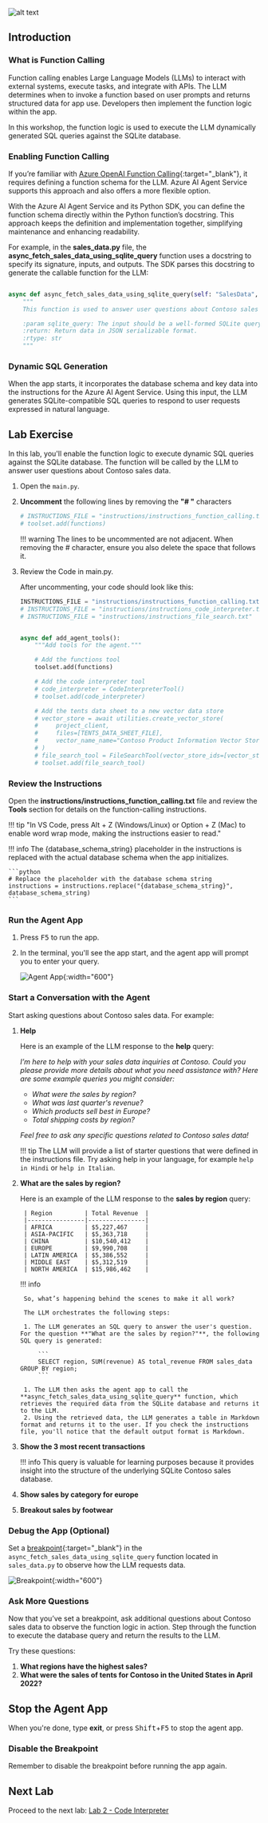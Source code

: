 ![alt text](../../media/image-function-calling.png)
## Introduction

### What is Function Calling

Function calling enables Large Language Models (LLMs) to interact with external systems, execute tasks, and integrate with APIs. The LLM determines when to invoke a function based on user prompts and returns structured data for app use. Developers then implement the function logic within the app.

In this workshop, the function logic is used to execute the LLM dynamically generated SQL queries against the SQLite database.

### Enabling Function Calling

If you’re familiar with [Azure OpenAI Function Calling](https://learn.microsoft.com/azure/ai-services/openai/how-to/function-calling){:target="_blank"}, it requires defining a function schema for the LLM. Azure AI Agent Service supports this approach and also offers a more flexible option.

With the Azure AI Agent Service and its Python SDK, you can define the function schema directly within the Python function’s docstring. This approach keeps the definition and implementation together, simplifying maintenance and enhancing readability.

For example, in the **sales_data.py** file, the **async_fetch_sales_data_using_sqlite_query** function uses a docstring to specify its signature, inputs, and outputs. The SDK parses this docstring to generate the callable function for the LLM:

``` python

async def async_fetch_sales_data_using_sqlite_query(self: "SalesData", sqlite_query: str) -> str:
    """
    This function is used to answer user questions about Contoso sales data by executing SQLite queries against the database.

    :param sqlite_query: The input should be a well-formed SQLite query to extract information based on the user's question. The query result will be returned as a JSON object.
    :return: Return data in JSON serializable format.
    :rtype: str
    """
```

### Dynamic SQL Generation

When the app starts, it incorporates the database schema and key data into the instructions for the Azure AI Agent Service. Using this input, the LLM generates SQLite-compatible SQL queries to respond to user requests expressed in natural language.

## Lab Exercise

In this lab, you'll enable the function logic to execute dynamic SQL queries against the SQLite database. The function will be called by the LLM to answer user questions about Contoso sales data.

1. Open the `main.py`.

1. **Uncomment** the following lines by removing the **"# "** characters

    ```python
    # INSTRUCTIONS_FILE = "instructions/instructions_function_calling.txt"
    # toolset.add(functions)
    ```

    !!! warning
        The lines to be uncommented are not adjacent. When removing the # character, ensure you also delete the space that follows it.

1. Review the Code in main.py.

    After uncommenting, your code should look like this:

    ``` python
    INSTRUCTIONS_FILE = "instructions/instructions_function_calling.txt"
    # INSTRUCTIONS_FILE = "instructions/instructions_code_interpreter.txt"
    # INSTRUCTIONS_FILE = "instructions/instructions_file_search.txt"


    async def add_agent_tools():
        """Add tools for the agent."""

        # Add the functions tool
        toolset.add(functions)

        # Add the code interpreter tool
        # code_interpreter = CodeInterpreterTool()
        # toolset.add(code_interpreter)

        # Add the tents data sheet to a new vector data store
        # vector_store = await utilities.create_vector_store(
        #     project_client,
        #     files=[TENTS_DATA_SHEET_FILE],
        #     vector_name_name="Contoso Product Information Vector Store",
        # )
        # file_search_tool = FileSearchTool(vector_store_ids=[vector_store.id])
        # toolset.add(file_search_tool)

    ```

### Review the Instructions

Open the **instructions/instructions_function_calling.txt** file and review the **Tools** section for details on the function-calling instructions.

!!! tip "In VS Code, press Alt + Z (Windows/Linux) or Option + Z (Mac) to enable word wrap mode, making the instructions easier to read."

!!! info
    The {database_schema_string} placeholder in the instructions is replaced with the actual database schema when the app initializes.

    ```python
    # Replace the placeholder with the database schema string
    instructions = instructions.replace("{database_schema_string}", database_schema_string)
    ```

<!-- ### Review the Function Logic

Examine the **async_fetch_sales_data_using_sqlite_query** function in the **sales_data.py** file.

!!! note annotate "The SDK parses the function’s docstring to generate the function definition passed to the LLM. This function is invoked by the LLM to execute dynamic SQL queries."

```python
async def async_fetch_sales_data_using_sqlite_query(self: "SalesData", sqlite_query: str) -> str:
        """
        This function is used to answer user questions about Contoso sales data by executing SQLite queries against the database.

        :param sqlite_query: The input should be a well-formed SQLite query to extract information based on the user's question. The query result will be returned as a JSON object.
        :return: Return data in JSON serializable format.
        :rtype: str
        """
``` -->

### Run the Agent App

1. Press <kbd>F5</kbd> to run the app.
2. In the terminal, you'll see the app start, and the agent app will prompt you to enter your query.

    ![Agent App](./media/run-the-agent.png){:width="600"}

### Start a Conversation with the Agent

Start asking questions about Contoso sales data. For example:

1. **Help**

    Here is an example of the LLM response to the **help** query:

    *I’m here to help with your sales data inquiries at Contoso. Could you please provide more details about what you need assistance with? Here are some example queries you might consider:*

    - *What were the sales by region?*
    - *What was last quarter's revenue?*
    - *Which products sell best in Europe?*
    - *Total shipping costs by region?*

    *Feel free to ask any specific questions related to Contoso sales data!*

    !!! tip
        The LLM will provide a list of starter questions that were defined in the instructions file.
        Try asking help in your language, for example `help in Hindi` or `help in Italian`.

2. **What are the sales by region?**

    Here is an example of the LLM response to the **sales by region** query:

        | Region         | Total Revenue  |
        |----------------|----------------|
        | AFRICA         | $5,227,467     |
        | ASIA-PACIFIC   | $5,363,718     |
        | CHINA          | $10,540,412    |
        | EUROPE         | $9,990,708     |
        | LATIN AMERICA  | $5,386,552     |
        | MIDDLE EAST    | $5,312,519     |
        | NORTH AMERICA  | $15,986,462    |

    !!! info

        So, what’s happening behind the scenes to make it all work?

        The LLM orchestrates the following steps:

        1. The LLM generates an SQL query to answer the user's question. For the question **"What are the sales by region?"**, the following SQL query is generated:

            ```
            SELECT region, SUM(revenue) AS total_revenue FROM sales_data GROUP BY region;
            ```

        1. The LLM then asks the agent app to call the **async_fetch_sales_data_using_sqlite_query** function, which retrieves the required data from the SQLite database and returns it to the LLM.
        2. Using the retrieved data, the LLM generates a table in Markdown format and returns it to the user. If you check the instructions file, you'll notice that the default output format is Markdown.

3. **Show the 3 most recent transactions**

    !!! info
        This query is valuable for learning purposes because it provides insight into the structure of the underlying SQLite Contoso sales database.

4. **Show sales by category for europe**
5. **Breakout sales by footwear**

### Debug the App (Optional)

Set a [breakpoint](https://code.visualstudio.com/Docs/editor/debugging){:target="_blank"} in the `async_fetch_sales_data_using_sqlite_query` function located in `sales_data.py` to observe how the LLM requests data.

![Breakpoint](./media/breakpoint.png){:width="600"}

### Ask More Questions

Now that you’ve set a breakpoint, ask additional questions about Contoso sales data to observe the function logic in action. Step through the function to execute the database query and return the results to the LLM.

Try these questions:

1. **What regions have the highest sales?**
2. **What were the sales of tents for Contoso in the United States in April 2022?**

## Stop the Agent App

When you're done, type **exit**, or press <kbd>Shift</kbd>+<kbd>F5</kbd> to stop the agent app.

### Disable the Breakpoint

Remember to disable the breakpoint before running the app again.

## Next Lab
Proceed to the next lab: [Lab 2 - Code Interpreter](lab-2-code_interpreter.md)